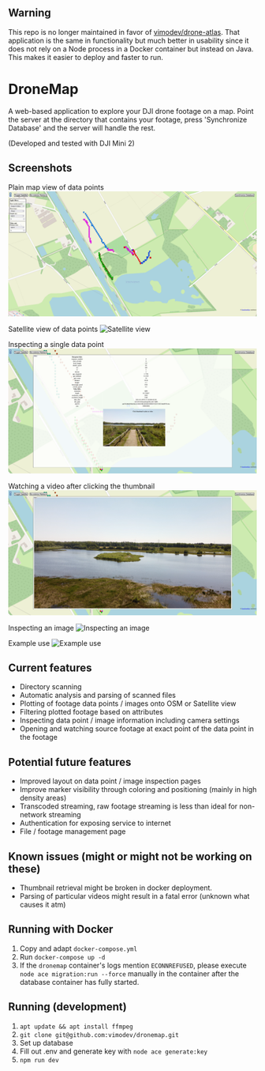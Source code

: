 ## Warning
This repo is no longer maintained in favor of [vimodev/drone-atlas](https://github.com/vimodev/drone-atlas). That application is the same in functionality but much better in usability since it does not rely on a Node process in a Docker container but instead on Java. This makes it easier to deploy and faster to run.

# DroneMap
A web-based application to explore your DJI drone footage on a map. Point the server at the directory that contains your footage, press 'Synchronize Database' and the server will handle the rest.

(Developed and tested with DJI Mini 2)

## Screenshots

Plain map view of data points
![Plain map view](readme_assets/map.png)

Satellite view of data points
![Satellite view](readme_assets/sat.png)

Inspecting a single data point
![Inspecting a datapoint](readme_assets/point.png)

Watching a video after clicking the thumbnail
![Watching a video](readme_assets/video.png)

Inspecting an image
![Inspecting an image](readme_assets/image.png)

Example use
![Example use](readme_assets/example.gif)

## Current features

- Directory scanning
- Automatic analysis and parsing of scanned files
- Plotting of footage data points / images onto OSM or Satellite view
- Filtering plotted footage based on attributes
- Inspecting data point / image information including camera settings
- Opening and watching source footage at exact point of the data point in the footage

## Potential future features

- Improved layout on data point / image inspection pages
- Improve marker visibility through coloring and positioning (mainly in high density areas)
- Transcoded streaming, raw footage streaming is less than ideal for non-network streaming
- Authentication for exposing service to internet
- File / footage management page

## Known issues (might or might not be working on these)

- Thumbnail retrieval might be broken in docker deployment.
- Parsing of particular videos might result in a fatal error (unknown what causes it atm)

## Running with Docker

1. Copy and adapt `docker-compose.yml`
2. Run `docker-compose up -d`
3. If the `dronemap` container's logs mention `ECONNREFUSED`, 
please execute `node ace migration:run --force` manually in the container after the database container has fully started.

## Running (development)

1. `apt update && apt install ffmpeg`
2. `git clone git@github.com:vimodev/dronemap.git`
3. Set up database
4. Fill out .env and generate key with `node ace generate:key`
5. `npm run dev`
